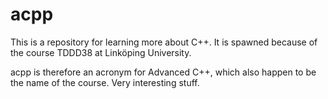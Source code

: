 # acpp
This is a repository for learning more about C++. It is spawned because of the course TDDD38 at Linköping University.

acpp is therefore an acronym for Advanced C++, which also happen to be the name of the course. Very interesting stuff.
